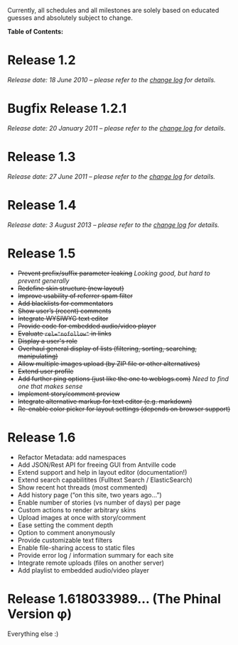 Currently, all schedules and all milestones are solely based on educated guesses and absolutely subject to change.

**Table of Contents:**


# Release 1.2 #

_Release date: 18 June 2010 – please refer to the [change log](ChangeLog#Release_1.2.md) for details._

# Bugfix Release 1.2.1 #

_Release date: 20 January 2011 – please refer to the [change log](ChangeLog#Release_1.2.1.md) for details._

# Release 1.3 #

_Release date: 27 June 2011 – please refer to the [change log](ChangeLog#Release_1.3.md) for details._

# Release 1.4 #

_Release date: 3 August 2013 – please refer to the [change log](ChangeLog#Release_1.4.md) for details._

# Release 1.5 #

  * ~~Prevent prefix/suffix parameter leaking~~ _Looking good, but hard to prevent generally_
  * ~~Redefine skin structure (new layout)~~
  * ~~Improve usability of referrer spam filter~~
  * ~~Add blacklists for commentators~~
  * ~~Show user’s (recent) comments~~
  * ~~Integrate WYSIWYG text editor~~
  * ~~Provide code for embedded audio/video player~~
  * ~~Evaluate `rel="nofollow"` in links~~
  * ~~Display a user's role~~
  * ~~Overhaul general display of lists (filtering, sorting, searching, manipulating)~~
  * ~~Allow multiple images upload (by ZIP file or other alternatives)~~
  * ~~Extend user profile~~
  * ~~Add further ping options (just like the one to weblogs.com)~~ _Need to find one that makes sense_
  * ~~Implement story/comment preview~~
  * ~~Integrate alternative markup for text editor (e.g. markdown)~~
  * ~~Re-enable color picker for layout settings (depends on browser support)~~

# Release 1.6 #

  * Refactor Metadata: add namespaces
  * Add JSON/Rest API for freeing GUI from Antville code
  * Extend support and help in layout editor (documentation!)
  * Extend search capabilitites (Fulltext Search / ElasticSearch)
  * Show recent hot threads (most commented)
  * Add history page (“on this site, two years ago…”)
  * Enable number of stories (vs number of days) per page
  * Custom actions to render arbitrary skins
  * Upload images at once with story/comment
  * Ease setting the comment depth
  * Option to comment anonymously
  * Provide customizable text filters
  * Enable file-sharing access to static files
  * Provide error log / information summary for each site
  * Integrate remote uploads (files on another server)
  * Add playlist to embedded audio/video player

# Release 1.618033989... (The Phinal Version φ) #

Everything else :)